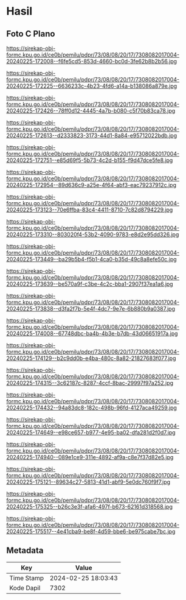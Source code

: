 # Hasil

## Foto C Plano

https://sirekap-obj-formc.kpu.go.id/ce0b/pemilu/pdpr/73/08/08/20/17/7308082017004-20240225-172008--f6fe5cd5-853d-4660-bc0d-3fe62b8b2b56.jpg

https://sirekap-obj-formc.kpu.go.id/ce0b/pemilu/pdpr/73/08/08/20/17/7308082017004-20240225-172225--6636233c-4b23-4fd6-a14a-b138086a879e.jpg

https://sirekap-obj-formc.kpu.go.id/ce0b/pemilu/pdpr/73/08/08/20/17/7308082017004-20240225-172426--78ff0d12-4445-4a7b-b080-c5f70b83ca78.jpg

https://sirekap-obj-formc.kpu.go.id/ce0b/pemilu/pdpr/73/08/08/20/17/7308082017004-20240225-172613--d2333823-3173-44d1-8a84-e95712022bdb.jpg

https://sirekap-obj-formc.kpu.go.id/ce0b/pemilu/pdpr/73/08/08/20/17/7308082017004-20240225-172751--e85d69f5-5b73-4c2d-b155-f9d47dce5fe8.jpg

https://sirekap-obj-formc.kpu.go.id/ce0b/pemilu/pdpr/73/08/08/20/17/7308082017004-20240225-172954--89d636c9-a25e-4f64-abf3-eac79237912c.jpg

https://sirekap-obj-formc.kpu.go.id/ce0b/pemilu/pdpr/73/08/08/20/17/7308082017004-20240225-173123--70e6ffba-83c4-4411-8710-7c82d8794229.jpg

https://sirekap-obj-formc.kpu.go.id/ce0b/pemilu/pdpr/73/08/08/20/17/7308082017004-20240225-173310--803020f4-53b2-4090-9783-e8d2e95dd326.jpg

https://sirekap-obj-formc.kpu.go.id/ce0b/pemilu/pdpr/73/08/08/20/17/7308082017004-20240225-173449--ba29b5b4-f5b1-4ca0-b35d-49c8a8efe50c.jpg

https://sirekap-obj-formc.kpu.go.id/ce0b/pemilu/pdpr/73/08/08/20/17/7308082017004-20240225-173639--be570a9f-c3be-4c2c-bba1-2907f37ea1a6.jpg

https://sirekap-obj-formc.kpu.go.id/ce0b/pemilu/pdpr/73/08/08/20/17/7308082017004-20240225-173838--d3fa2f7b-5e4f-4dc7-9e7e-6b880b9a0387.jpg

https://sirekap-obj-formc.kpu.go.id/ce0b/pemilu/pdpr/73/08/08/20/17/7308082017004-20240225-174008--67748dbc-ba4b-4b3e-b7db-43d06651917a.jpg

https://sirekap-obj-formc.kpu.go.id/ce0b/pemilu/pdpr/73/08/08/20/17/7308082017004-20240225-174129--b2c9dd0b-e4ba-480c-8a82-21827683f077.jpg

https://sirekap-obj-formc.kpu.go.id/ce0b/pemilu/pdpr/73/08/08/20/17/7308082017004-20240225-174315--3c62187c-8287-4ccf-8bac-29997f97a252.jpg

https://sirekap-obj-formc.kpu.go.id/ce0b/pemilu/pdpr/73/08/08/20/17/7308082017004-20240225-174432--94a83dc8-182c-498b-96fd-4127aca49259.jpg

https://sirekap-obj-formc.kpu.go.id/ce0b/pemilu/pdpr/73/08/08/20/17/7308082017004-20240225-174649--e98ce657-b977-4e95-ba02-dfa281d2f0d7.jpg

https://sirekap-obj-formc.kpu.go.id/ce0b/pemilu/pdpr/73/08/08/20/17/7308082017004-20240225-174940--089e1ce9-311e-4892-af9a-c8e7f37d82e5.jpg

https://sirekap-obj-formc.kpu.go.id/ce0b/pemilu/pdpr/73/08/08/20/17/7308082017004-20240225-175121--89634c27-5813-41d1-abf9-5e0dc760f9f7.jpg

https://sirekap-obj-formc.kpu.go.id/ce0b/pemilu/pdpr/73/08/08/20/17/7308082017004-20240225-175325--b26c3e3f-afa6-497f-b673-62161d318568.jpg

https://sirekap-obj-formc.kpu.go.id/ce0b/pemilu/pdpr/73/08/08/20/17/7308082017004-20240225-175517--4e41cba9-be8f-4d59-bbe6-be975cabe7bc.jpg


## Metadata

| Key        | Value               |
| ---------- | ------------------- |
| Time Stamp | 2024-02-25 18:03:43 |
| Kode Dapil | 7302                |



